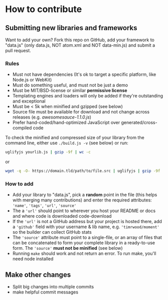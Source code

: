 # How to contribute

## Submitting new libraries and frameworks

Want to add your own? Fork this repo on GitHub, add your framework to "data.js" (only data.js, NOT atom.xml and NOT data-min.js) and submit a pull request.

### Rules

* Must not have dependencies (It's ok to target a specific platform, like Node.js or WebKit)
* Must do something useful, and must not be just a demo
* Must be MIT/BSD-license or similar **permissive license**
* Templating engines and loaders will only be added if they're outstanding and exceptional
* Must be < 5k when minified and gzipped (see below)
* Source file must be available for download and not change across releases (e.g. *awesomesauce-1.1.0.js*)
* Prefer hand-coded/hand-optimized JavaScript over generated/cross-compiled code

To check the minified and compressed size of your library from the command line, either use `./build.js -v` (see below) or run:

```sh
uglifyjs yourlib.js | gzip -9f | wc -c
```

or

```sh
wget -q -O- https://domain.tld/path/to/file.src | uglifyjs | gzip -9f | wc -c
```

### How to add

* Add your library to "data.js", pick a **random** point in the file (this helps with merging many contributions) and enter the required attributes: `'name'`, `'tags'`, `'url'`, `'source'`
* The a `'url'` should point to wherever you host your README or docs and where code is downloaded code-download
* If the `'url'` is not a GitHub address but your project is hosted there, add a `'github'` field with your username & lib name, e.g. `'timrwood/moment'` so the builder can collect GitHub stats
* The `'source'` attribute must point to a single-file, or an array of files that can be concatenated to form your complete library in a ready-to-use form. The `'source'` **must not be minified** (see below)
* Running `make` should work and not return an error. To run make, you'll need node installed

## Make other changes

* Split big changes into multiple commits
* make helpful commit messages
